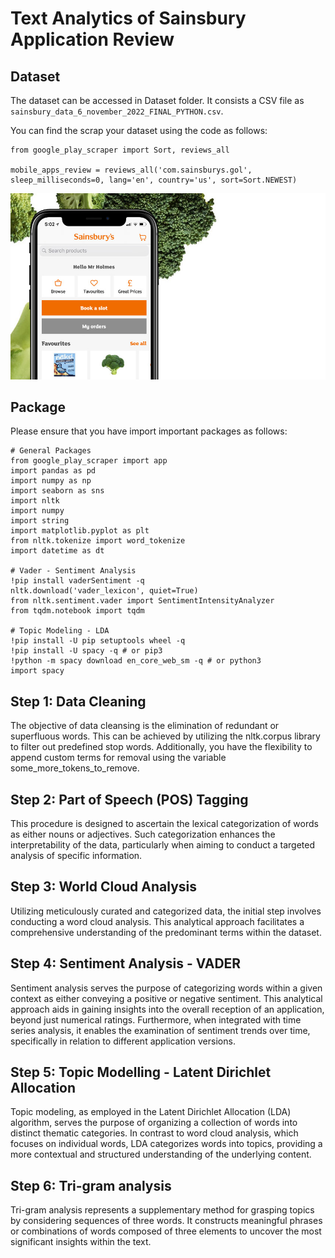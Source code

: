 # Text Analytics of Sainsbury Application Review

## Dataset
The dataset can be accessed in Dataset folder. It consists a CSV file as `sainsbury_data_6_november_2022_FINAL_PYTHON.csv`.

You can find the scrap your dataset using the code as follows:
```
from google_play_scraper import Sort, reviews_all

mobile_apps_review = reviews_all('com.sainsburys.gol', sleep_milliseconds=0, lang='en', country='us', sort=Sort.NEWEST)
```

![Alt text](Images/sainsbury-apps-images.jpeg)

## Package
Please ensure that you have import important packages as follows:
```
# General Packages
from google_play_scraper import app
import pandas as pd
import numpy as np
import seaborn as sns
import nltk
import numpy
import string
import matplotlib.pyplot as plt
from nltk.tokenize import word_tokenize
import datetime as dt

# Vader - Sentiment Analysis
!pip install vaderSentiment -q
nltk.download('vader_lexicon', quiet=True)
from nltk.sentiment.vader import SentimentIntensityAnalyzer
from tqdm.notebook import tqdm

# Topic Modeling - LDA
!pip install -U pip setuptools wheel -q
!pip install -U spacy -q # or pip3
!python -m spacy download en_core_web_sm -q # or python3
import spacy
```

## Step 1: Data Cleaning
The objective of data cleansing is the elimination of redundant or superfluous words. This can be achieved by utilizing the nltk.corpus library to filter out predefined stop words. Additionally, you have the flexibility to append custom terms for removal using the variable some_more_tokens_to_remove.

## Step 2: Part of Speech (POS) Tagging

This procedure is designed to ascertain the lexical categorization of words as either nouns or adjectives. Such categorization enhances the interpretability of the data, particularly when aiming to conduct a targeted analysis of specific information.

## Step 3: World Cloud Analysis
Utilizing meticulously curated and categorized data, the initial step involves conducting a word cloud analysis. This analytical approach facilitates a comprehensive understanding of the predominant terms within the dataset.

## Step 4: Sentiment Analysis - VADER
Sentiment analysis serves the purpose of categorizing words within a given context as either conveying a positive or negative sentiment. This analytical approach aids in gaining insights into the overall reception of an application, beyond just numerical ratings. Furthermore, when integrated with time series analysis, it enables the examination of sentiment trends over time, specifically in relation to different application versions.

## Step 5: Topic Modelling - Latent Dirichlet Allocation
Topic modeling, as employed in the Latent Dirichlet Allocation (LDA) algorithm, serves the purpose of organizing a collection of words into distinct thematic categories. In contrast to word cloud analysis, which focuses on individual words, LDA categorizes words into topics, providing a more contextual and structured understanding of the underlying content.

## Step 6: Tri-gram analysis
Tri-gram analysis represents a supplementary method for grasping topics by considering sequences of three words. It constructs meaningful phrases or combinations of words composed of three elements to uncover the most significant insights within the text.
